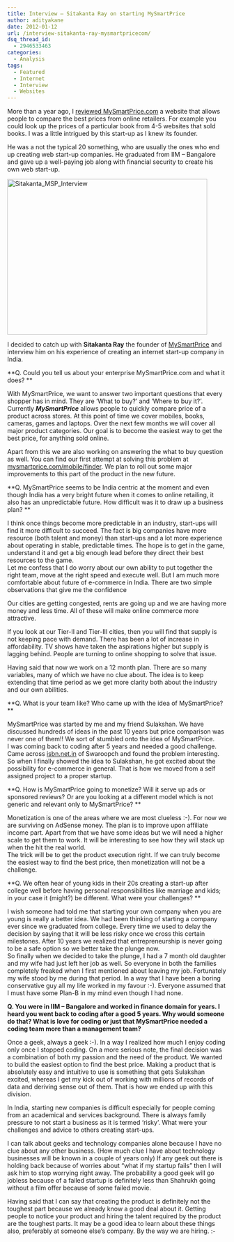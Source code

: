 ```yaml
---
title: Interview – Sitakanta Ray on starting MySmartPrice
author: adityakane
date: 2012-01-12
url: /interview-sitakanta-ray-mysmartpricecom/
dsq_thread_id:
  - 2946533463
categories:
  - Analysis
tags:
  - Featured
  - Internet
  - Interview
  - Websites
---
```

More than a year ago, I [reviewed MySmartPrice.com][1] a website that allows people to compare the best prices from online retailers. For example you could look up the prices of a particular book from 4-5 websites that sold books. I was a little intrigued by this start-up as I knew its founder.

He was a not the typical 20 something, who are usually the ones who end up creating web start-up companies. He graduated from IIM &#8211; Bangalore and gave up a well-paying job along with financial security to create his own web start-up.

[<img style="background-image: none; padding-left: 0px; padding-right: 0px; display: inline; padding-top: 0px; border: 0px;" title="Sitakanta_MSP_Interview" src="http://cdn.devilsworkshop.org/files/2012/01/Sitakanta_MSP_Interview_thumb.png" alt="Sitakanta_MSP_Interview" width="459" height="357" border="0" />][2]

I decided to catch up with **Sitakanta Ray** the founder of <a href="http://mysmartprice.com" onclick="_gaq.push(['_trackEvent', 'outbound-article', 'http://mysmartprice.com', 'MySmartPrice']);" title="MySmartPrice">MySmartPrice</a> and interview him on his experience of creating an internet start-up company in India.

**Q. Could you tell us about your enterprise MySmartPrice.com and what it does? **

With MySmartPrice, we want to answer two important questions that every shopper has in mind. They are &#8216;What to buy?&#8217; and &#8216;Where to buy it?&#8217;. Currently ***MySmartPrice*** allows people to quickly compare price of a product across stores. At this point of time we cover mobiles, books, cameras, games and laptops. Over the next few months we will cover all major product categories. Our goal is to become the easiest way to get the best price, for anything sold online.

Apart from this we are also working on answering the what to buy question as well. You can find our first attempt at solving this problem at <a href="http://mysmartprice.com/mobile/finder/" onclick="_gaq.push(['_trackEvent', 'outbound-article', 'http://mysmartprice.com/mobile/finder/', 'mysmartprice.com/mobile/finder']);" >mysmartprice.com/mobile/finder</a>. We plan to roll out some major improvements to this part of the product in the new future.

**Q. MySmartPrice seems to be India centric at the moment and even though India has a very bright future when it comes to online retailing, it also has an unpredictable future. How difficult was it to draw up a business plan? **

I think once things become more predictable in an industry, start-ups will find it more difficult to succeed. The fact is big companies have more resource (both talent and money) than start-ups and a lot more experience about operating in stable, predictable times. The hope is to get in the game, understand it and get a big enough lead before they direct their best resources to the game.  
Let me confess that I do worry about our own ability to put together the right team, move at the right speed and execute well. But I am much more comfortable about future of e-commerce in India. There are two simple observations that give me the confidence

Our cities are getting congested, rents are going up and we are having more money and less time. All of these will make online commerce more attractive.

If you look at our Tier-II and Tier-III cities, then you will find that supply is not keeping pace with demand. There has been a lot of increase in affordability. TV shows have taken the aspirations higher but supply is lagging behind. People are turning to online shopping to solve that issue.

Having said that now we work on a 12 month plan. There are so many variables, many of which we have no clue about. The idea is to keep extending that time period as we get more clarity both about the industry and our own abilities.

**Q. What is your team like? Who came up with the idea of MySmartPrice? **

MySmartPrice was started by me and my friend Sulakshan. We have discussed hundreds of ideas in the past 10 years but price comparison was never one of them!! We sort of stumbled onto the idea of MySmartPrice.  
I was coming back to coding after 5 years and needed a good challenge. Came across <a href="http://isbn.net.in/" onclick="_gaq.push(['_trackEvent', 'outbound-article', 'http://isbn.net.in/', 'isbn.net.in']);" >isbn.net.in</a> of Swaroopch and found the problem interesting. So when I finally showed the idea to Sulakshan, he got excited about the possibility for e-commerce in general. That is how we moved from a self assigned project to a proper startup.

**Q. How is MySmartPrice going to monetize? Will it serve up ads or sponsored reviews? Or are you looking at a different model which is not generic and relevant only to MySmartPrice? **

Monetization is one of the areas where we are most clueless :-). For now we are surviving on AdSense money. The plan is to improve upon affiliate income part. Apart from that we have some ideas but we will need a higher scale to get them to work. It will be interesting to see how they will stack up when the hit the real world.  
The trick will be to get the product execution right. If we can truly become the easiest way to find the best price, then monetization will not be a challenge.

**Q. We often hear of young kids in their 20s creating a start-up after college well before having personal responsibilities like marriage and kids; in your case it (might?) be different. What were your challenges? **

I wish someone had told me that starting your own company when you are young is really a better idea. We had been thinking of starting a company ever since we graduated from college. Every time we used to delay the decision by saying that it will be less risky once we cross this certain milestones. After 10 years we realized that entrepreneurship is never going to be a safe option so we better take the plunge now.  
So finally when we decided to take the plunge, I had a 7 month old daughter and my wife had just left her job as well. So everyone in both the families completely freaked when I first mentioned about leaving my job. Fortunately my wife stood by me during that period. In a way that I have been a boring conservative guy all my life worked in my favour :-). Everyone assumed that I must have some Plan-B in my mind even though I had none.

**Q. You were in IIM &#8211; Bangalore and worked in finance domain for years. I heard you went back to coding after a good 5 years. Why would someone do that? What is love for coding or just that MySmartPrice needed a coding team more than a management team?**

Once a geek, always a geek :-). In a way I realized how much I enjoy coding only once I stopped coding. On a more serious note, the final decision was  a combination of both my passion and the need of the product. We wanted to build the easiest option to find the best price. Making a product that is absolutely easy and intuitive to use is something that gets Sulakshan excited, whereas I get my kick out of working with millions of records of data and deriving sense out of them. That is how we ended up with this division.

In India, starting new companies is difficult especially for people coming from an academical and services background. There is always family pressure to not start a business as it is termed ‘risky’. What were your challenges and advice to others creating start-ups.

I can talk about geeks and technology companies alone because I have no clue about any other business. (How much clue I have about technology businesses will be known in a couple of years only) If any geek out there is holding back because of worries about “what if my startup fails” then I will ask him to stop worrying right away. The probability a good geek will go jobless because of a failed startup is definitely less than Shahrukh going without a film offer because of some failed movie.

Having said that I can say that creating the product is definitely not the toughest part because we already know a good deal about it. Getting people to notice your product and hiring the talent required by the product are the toughest parts. It may be a good idea to learn about these things also, preferably at someone else’s company. By the way we are hiring. <img src="http://devilsworkshop.org/wp-includes/images/smilies/simple-smile.png" alt=":-)" class="wp-smiley" style="height: 1em; max-height: 1em;" />

 [1]: http://devilsworkshop.org/cheapest-deals-mobiles-phones-books-mysmartprice/
 [2]: http://cdn.devilsworkshop.org/files/2012/01/Sitakanta_MSP_Interview.png
